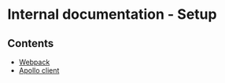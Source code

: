 # Internal documentation - Setup

## Contents

- [Webpack](Webpack.md)
- [Apollo client](Apollo-Client.md)
